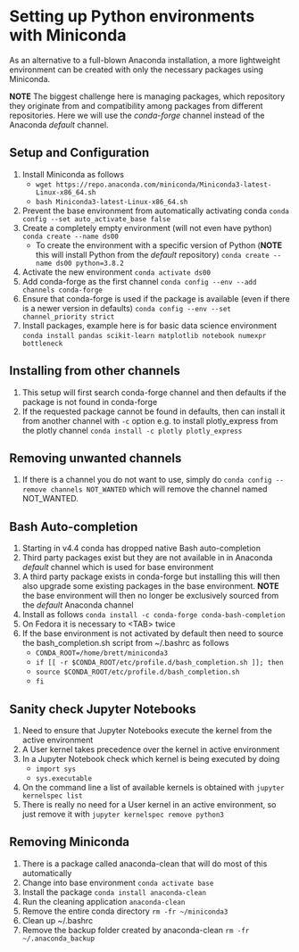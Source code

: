 # Setting up Python environments with Miniconda

As an alternative to a full-blown Anaconda installation, a more lightweight environment can be created with only the necessary packages using Miniconda. 

**NOTE** The biggest challenge here is managing packages, which repository they originate from and compatibility among packages from different repositories. Here we will use the _conda-forge_ channel instead of the Anaconda _default_ channel.

## Setup and Configuration

1. Install Miniconda as follows
    * `wget https://repo.anaconda.com/miniconda/Miniconda3-latest-Linux-x86_64.sh`
    * `bash Miniconda3-latest-Linux-x86_64.sh`
1. Prevent the base environment from automatically activating conda `conda config --set auto_activate_base false`
1. Create a completely empty environment (will not even have python) `conda create --name ds00`
    * To  create the environment with a specific version of Python (**NOTE** this will install Python from the *default* repository) `conda create --name ds00 python=3.8.2`
1. Activate the new environment `conda activate ds00`
1. Add conda-forge as the first channel `conda config --env --add channels conda-forge`
1. Ensure that conda-forge is used if the package is available (even if there is a newer version in defaults) `conda config --env --set channel_priority strict`
1. Install packages, example here is for basic data science environment `conda install pandas scikit-learn matplotlib notebook numexpr bottleneck`

## Installing from other channels
1. This setup will first search conda-forge channel and then defaults if the package is not found in conda-forge
1. If the requested package cannot be found in defaults, then can install it from another channel with `-c` option e.g. to install plotly_express from the plotly channel `conda install -c plotly plotly_express`

## Removing unwanted channels
1. If there is a channel you do not want to use, simply do `conda config --remove channels NOT_WANTED` which will remove the channel named NOT_WANTED.

## Bash Auto-completion
1. Starting in v4.4 conda has dropped native Bash auto-completion
1. Third party packages exist but they are not available in in Anaconda *default* channel which is used for base environment
1. A third party package exists in conda-forge but installing this will then also upgrade some existing packages in the base environment. **NOTE** the base environment will then no longer be exclusively sourced from the *default* Anaconda channel
1. Install as follows `conda install -c conda-forge conda-bash-completion`
1. On Fedora it is necessary to \<TAB\> twice
1. If the base environment is not activated by default then need to source the bash_completion.sh script from ~/.bashrc as follows
    * `CONDA_ROOT=/home/brett/miniconda3`
    * `if [[ -r $CONDA_ROOT/etc/profile.d/bash_completion.sh ]]; then`
    * `source $CONDA_ROOT/etc/profile.d/bash_completion.sh`
    * `fi`

## Sanity check Jupyter Notebooks
1. Need to ensure that Jupyter Notebooks execute the kernel from the active environment
1. A User kernel takes precedence over the kernel in active environment
1. In a Jupyter Notebook check which kernel is being executed by doing 
    * `import sys`
    * `sys.executable`
1. On the command line a list of available kernels is obtained with `jupyter kernelspec list`
1.  There is really no need for a User kernel in an active environment, so just remove it with `jupyter kernelspec remove python3`  

## Removing Miniconda
1. There is a package called anaconda-clean that will do most of this automatically
1. Change into base environment `conda activate base`
1. Install the package `conda install anaconda-clean`
1. Run the cleaning application `anaconda-clean`
1. Remove the entire conda directory `rm -fr ~/miniconda3`
1. Clean up ~/.bashrc
1. Remove the backup folder created by anaconda-clean `rm -fr ~/.anaconda_backup`
